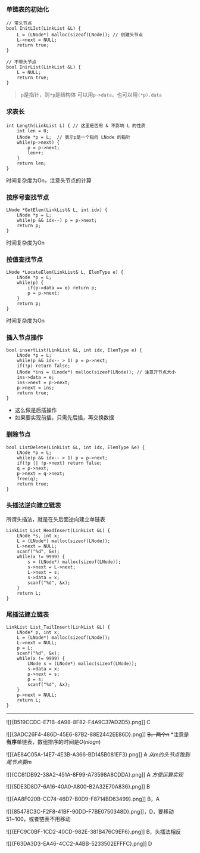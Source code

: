 ### 单链表的初始化

```
// 带头节点
bool InitLIst(LinkList &L) {
	L = (LNode*) malloc(sizeof(LNode)); // 创建头节点
	L->next = NULL;
	return true;
}

// 不带头节点
bool InirList(LinkList &L) {
	L = NULL;
	return true;
}
```
> `p`是指针，则`*p`是结构体
> 可以用`p->data`，也可以用`(*p).data`

### 求表长

```
int Length(LinkList L) { // 这里是否用 & 不影响 L 的性质
	int len = 0;
	LNode *p = L;  // 表示p是一个指向 LNode 的指针
	while(p->next) {
		p = p->next;
		len++;
	}
	return len;
}
```
时间复杂度为On，注意头节点的计算

### 按序号查找节点

```
LNode *GetElem(LinkList& L, int idx) {
	LNode *p = L;
	while(p && idx--) p = p->next;
	return p;
}
```
时间复杂度为On

### 按值查找节点

```
LNode *LocateElem(LinkList& L, ElemType e) {
	LNode *p = L;
	while(p) {
		if(p->data == e) return p;
		p = p->next;
	}
	return p;
}
```
时间复杂度为On

### 插入节点操作
```
bool insertList(LinkList &L, int idx, ElemType e) {
	LNode *p = L;
	while(p && idx-- > 1) p = p->next;
	if(!p) return false;
	LNode *ins = (Lnode*) malloc(sizeof(LNode)); // 注意开节点大小
	ins->data = e;
	ins->next = p->next;
	p->next = ins;
	return true;
}
```
- 这么做是后插操作
- 如果要实现前插，只需先后插，再交换数据

### 删除节点

```
bool ListDelete(LinkList &L, int idx, ElemType &e) {
	LNode *p = L;
	while(p && idx-- > 1) p = p->next;
	if(!p || !p->next) return false;
	q = p->next;
	p->next = q->next;
	free(q);
	return true;
} 
```

### 头插法逆向建立链表

所谓头插法，就是在头后面逆向建立单链表
```
LinkList List_HeadInsert(LinkList &L) {
	LNode *s, int x;
	L = (LNode*) malloc(sizeof(LNode));
	L->next = NULL;
	scanf("%d", &x);
	while(x != 9999) {
		s = (LNode*) malloc(sizeof(LNode));
		s->next = L->next;
		L->next = s;
		s->data = x;
		scanf("%d", &x);
	}
	return L;
}
```

### 尾插法建立链表

```
LinkList List_TailInsert(LinkList &L) {
	LNode* p, int x;
	L = (LNode*) malloc(sizeof(LNode));
	L->next = NULL;
	p = L;
	scanf("%d", &x);
	while(x != 9999) {
		LNode s = (LNode*) malloc(sizeof(LNode));
		s->data = x;
		p->next = s;
		p = s;
		scanf("%d", &x);
	}
	p->next = NULL;
	return L;
}
```

-----
![[{B519CCDC-E71B-4A98-8F82-F4A9C37AD2D5}.png]]
C

![[{3ADC26F4-486D-45E6-87B2-88E2442EE86D}.png]]
~~B，两个n~~
*注意是**有序**单链表，数组排序的时间是$O(nlogn)$

![[{AE84C05A-14E7-4E3B-A366-BD145B081EF3}.png]]
~~A~~
*从m的头节点跑到尾节点要m*

![[{CC61DB92-38A2-451A-8F99-A73598A8CDDA}.png]]
~~A~~
*方便运算实现*

![[{5DE3D8D7-6A16-40A0-A800-B2A32E70A836}.png]]
B

![[{AA8F020B-CC74-46D7-B0D9-F8714BD63499}.png]]
B，A

![[{85478C3C-F2F8-41BF-90DD-F7BE0750348D}.png]]，D，要移动51~100，或者链表不用移动

![[{EFC9C0BF-1CD2-40CD-982E-381B476C9EF6}.png]]
B，头插法相反

![[{F63DA3D3-EA46-4CC2-A4BB-5233502EFFFC}.png]]
D